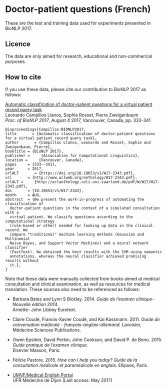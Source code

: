 # Doctor-patient questions (French)

These are the test and training data used for experiments presented in BioNLP 2017.

## Licence

The data are only aimed for research, educational and non-commercial purposes.

## How to cite

If you use these data, please cite our contribution to BioNLP 2017 as follows:

   [Automatic classification of doctor-patient questions for a virtual patient record query task](http://www.aclweb.org/anthology/W17-2343)  
Leonardo Campillos Llanos, Sophie Rosset, Pierre Zweigenbaum   
*Proc. of BioNLP 2017*, August 4 2017, Vancouver, Canada, pp. 333-341   

  ```
  @inproceedings{Campillos:BIONLP2017,   
  title       = {Automatic classification of doctor-patient questions for a virtual patient record query task},  
  author       = {Campillos Llanos, Leonardo and Rosset, Sophie and Zweigenbaum, Pierre},   
  booktitle = {BioNLP 2017},
  publisher =     {Association for Computational Linguistics},
  location =     {Vancouver, Canada},
  pages     = {333--341},
  year      = 2017,
  urlALT       = {https://doi.org/10.18653/v1/W17-2343.pdf},
  url       = {http://www.aclweb.org/anthology/W17-2343.pdf},
  urlALT =     {http://aclanthology.coli.uni-saarland.de/pdf/W/W17/W17-2343.pdf},
  doi       = {10.18653/v1/W17-2343},
  month     = AUG,
  abstract  = {We present the work-in-progress of automating the classification of
    doctor-patient questions in the context of a simulated consultation with a
    virtual patient. We classify questions according to the computational strategy
    (rule-based or other) needed for looking up data in the clinical record. We
    compare "traditional" machine learning methods (Gaussian and Multinomial
    Naive Bayes, and Support Vector Machines) and a neural network classifier
    (FastText). We obtained the best results with the SVM using semantic
    annotations, whereas the neural classifier achieved promising results without
    it.},
  } 
  ```

   Note that these data were manually collected from books aimed at medical consultation and clinical examination, as well as resources for medical translation. These sources also need to be referenced as follows: 

   * Barbara Bates and Lynn S Bickley. 2014. 
   *Guide de l’examen clinique-Nouvelle édition 2014.*  
   Arnette- John Libbey Eurotext.
   
   * Claire Coudé, Franois-Xavier Coudé, and Kai Kassmann. 2011. 
   *Guide de conversation médicale - français-anglais-allemand.* 
   Lavoisier, Médecine Sciences Publications.

   * Owen Epstein, David Perkin, John Cookson, and David P. de Bono. 2015. 
   *Guide pratique de l’examen clinique.*  
   Elsevier Masson, Paris.
   
   * Félicie Pastore. 2015. 
   *How can I help you today? Guide de la consultation médicale et paramédicale en anglais*. 
   Ellipses, Paris.

   * [UMVF/Medical English Portal](http://anglaismedical.u-bourgogne.fr/)  
   UFR Médecine de Dijon (Last access: May 2017)
